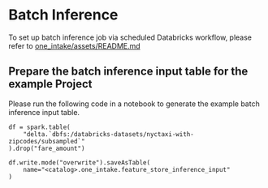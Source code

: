 # Batch Inference
To set up batch inference job via scheduled Databricks workflow, please refer to [one_intake/assets/README.md](../../assets/README.md)

## Prepare the batch inference input table for the example Project
Please run the following code in a notebook to generate the example batch inference input table.

```
df = spark.table(
    "delta.`dbfs:/databricks-datasets/nyctaxi-with-zipcodes/subsampled`"
).drop("fare_amount")

df.write.mode("overwrite").saveAsTable(
    name="<catalog>.one_intake.feature_store_inference_input"
)
```
